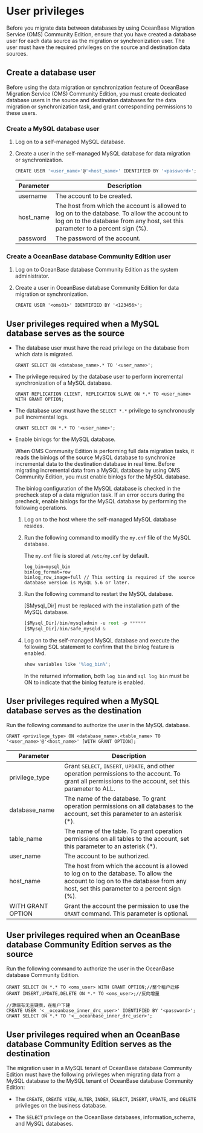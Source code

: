 # User privileges

Before you migrate data between databases by using OceanBase Migration Service (OMS) Community Edition, ensure that you have created a database user for each data source as the migration or synchronization user. The user must have the required privileges on the source and destination data sources. 

## Create a database user 

Before using the data migration or synchronization feature of OceanBase Migration Service (OMS) Community Edition, you must create dedicated database users in the source and destination databases for the data migration or synchronization task, and grant corresponding permissions to these users. 

### Create a MySQL database user

1. Log on to a self-managed MySQL database.

2. Create a user in the self-managed MySQL database for data migration or synchronization. 

   ```javascript
   CREATE USER '<user_name>'@'<host_name>' IDENTIFIED BY '<password>';
   ```

   | Parameter |             Description            |
   |-----------|------------------------------|
   | username  | The account to be created.        |
   | host_name | The host from which the account is allowed to log on to the database. To allow the account to log on to the database from any host, set this parameter to a percent sign (%). |
   | password  | The password of the account.         |

### Create a OceanBase database Community Edition user

1. Log on to OceanBase database Community Edition as the system administrator.

2. Create a user in OceanBase database Community Edition for data migration or synchronization. 

   ```
   CREATE USER '<oms01>' IDENTIFIED BY '<123456>';
   ```

## User privileges required when a MySQL database serves as the source

* The database user must have the read privilege on the database from which data is migrated. 
  
  ```
  GRANT SELECT ON <database_name>.* TO '<user_name>';
  ```
   
* The privilege required by the database user to perform incremental synchronization of a MySQL database.
  
   ```
   GRANT REPLICATION CLIENT, REPLICATION SLAVE ON *.* TO <user_name> WITH GRANT OPTION;
   ```   

* The database user must have the `SELECT *.*` privilege to synchronously pull incremental logs. 
  
  ```
  GRANT SELECT ON *.* TO '<user_name>';
  ```

* Enable binlogs for the MySQL database.
  
  When OMS Community Edition is performing full data migration tasks, it reads the binlogs of the source MySQL database to synchronize incremental data to the destination database in real time. Before migrating incremental data from a MySQL database by using OMS Community Edition, you must enable binlogs for the MySQL database. 

  The binlog configuration of the MySQL database is checked in the precheck step of a data migration task. If an error occurs during the precheck, enable binlogs for the MySQL database by performing the following operations. 
   
   1. Log on to the host where the self-managed MySQL database resides.
   
   2. Run the following command to modify the `my.cnf` file of the MySQL database. 

      The `my.cnf` file is stored at `/etc/my.cnf` by default. 

      ```
      log_bin=mysql_bin
      binlog_format=row
      binlog_row_image=full // This setting is required if the source database version is MySQL 5.6 or later.
      ```

   3. Run the following command to restart the MySQL database.

      [$Mysql_Dir] must be replaced with the installation path of the MySQL database. 

      ```javascript
      [$Mysql_Dir]/bin/mysqladmin -u root -p ******
      [$Mysql_Dir]/bin/safe_mysqld &
      ```

   4. Log on to the self-managed MySQL database and execute the following SQL statement to confirm that the binlog feature is enabled. 

      ```javascript
      show variables like '%log_bin%';
      ```

      In the returned information, both `log bin` and `sql log bin` must be ON to indicate that the binlog feature is enabled.

## User privileges required when a MySQL database serves as the destination

Run the following command to authorize the user in the MySQL database.

```
GRANT <privilege_type> ON <database_name>.<table_name> TO '<user_name>'@'<host_name>' [WITH GRANT OPTION];
```

 |     Parameter     |     Description         |
   |-------------------|-------------------------------|
   | privilege_type        | Grant `SELECT`, `INSERT`, `UPDATE`, and other operation permissions to the account. To grant all permissions to the account, set this parameter to ALL.                       |
   | database_name  | The name of the database. To grant operation permissions on all databases to the account, set this parameter to an asterisk (\*).                                             |
   | table_name       | The name of the table. To grant operation permissions on all tables to the account, set this parameter to an asterisk (\*).                                                   |
   | user_name     | The account to be authorized.                                        |
   | host_name             | The host from which the account is allowed to log on to the database. To allow the account to log on to the database from any host, set this parameter to a percent sign (%). |
   | WITH GRANT OPTION | Grant the account the permission to use the `GRANT` command. This parameter is optional.                                                                                      |
## User privileges required when an OceanBase database Community Edition serves as the source

Run the following command to authorize the user in the OceanBase database Community Edition.

```
GRANT SELECT ON *.* TO <oms_user> WITH GRANT OPTION;//整个租户迁移
GRANT INSERT,UPDATE,DELETE ON *.* TO <oms_user>;//反向增量

//源端有无主键表，在租户下建
CREATE USER '<__oceanbase_inner_drc_user>' IDENTIFIED BY '<password>';
GRANT SELECT ON *.* TO '<__oceanbase_inner_drc_user>';

```

## User privileges required when an OceanBase database Community Edition serves as the destination

The migration user in a MySQL tenant of OceanBase database Community Edition must have the following privileges when migrating data from a MySQL database to the MySQL tenant of OceanBase database Community Edition: 

* The `CREATE`, `CREATE VIEW`, `ALTER`, `INDEX`, `SELECT`, `INSERT`, `UPDATE`, and `DELETE` privileges on the business database.   

* The `SELECT` privilege on the OceanBase databases, information_schema, and MySQL databases.
